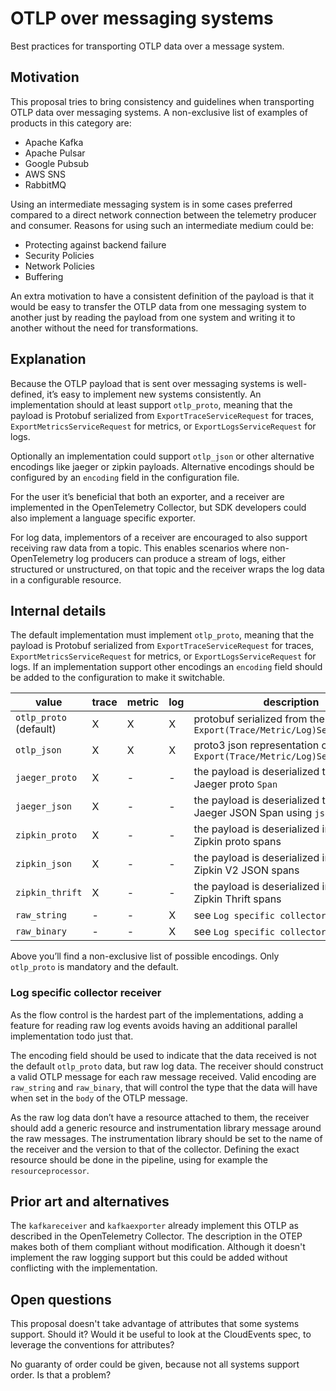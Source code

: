 # OTLP over messaging systems

Best practices for transporting OTLP data over a message system.

## Motivation

This proposal tries to bring consistency and guidelines when transporting
OTLP data over messaging systems. A non-exclusive list of examples
of products in this category are:

* Apache Kafka
* Apache Pulsar
* Google Pubsub
* AWS SNS
* RabbitMQ

Using an intermediate messaging system is in some cases preferred compared to
a direct network connection between the telemetry producer and consumer.
Reasons for using such an intermediate medium could be:

* Protecting against backend failure
* Security Policies
* Network Policies
* Buffering

An extra motivation to have a consistent definition of the payload is that
it would be easy to transfer the OTLP data from one messaging system to
another just by reading the payload from one system and writing it to
another without the need for transformations.

## Explanation

Because the OTLP payload that is sent over messaging systems is
well-defined, it’s easy to implement new systems consistently.
An implementation should at least support `otlp_proto`, meaning that the
payload is Protobuf serialized from `ExportTraceServiceRequest` for traces,
`ExportMetricsServiceRequest` for metrics, or `ExportLogsServiceRequest` for
logs.

Optionally an implementation could support `otlp_json` or other alternative
encodings like jaeger or zipkin payloads. Alternative encodings should be configured
by an `encoding` field in the configuration file.

For the user it’s beneficial that both an exporter, and a receiver are
implemented in the OpenTelemetry Collector, but SDK developers could
also implement a language specific exporter.

For log data, implementors of a receiver are encouraged to also support
receiving raw data from a topic. This enables scenarios where
non-OpenTelemetry log producers can produce a stream of logs, either
structured or unstructured, on that topic and the receiver wraps the log
data in a configurable resource.

## Internal details

The default implementation must implement `otlp_proto`, meaning that the
payload is Protobuf serialized from `ExportTraceServiceRequest` for traces,
`ExportMetricsServiceRequest` for metrics, or `ExportLogsServiceRequest` for
logs. If an implementation support other encodings an `encoding` field should
be added to the configuration to make it switchable.

| value | trace | metric | log | description |
|---|---|---|---|---|
| `otlp_proto` (default) | X | X | X | protobuf serialized from the `Export(Trace/Metric/Log)ServiceRequest` |
| `otlp_json` | X | X | X | proto3 json representation of a `Export(Trace/Metric/Log)ServiceRequest` |
| `jaeger_proto` | X | - | - | the payload is deserialized to a single Jaeger proto `Span` |
| `jaeger_json` | X | - | - | the payload is deserialized to a single Jaeger JSON Span using `jsonpb` |
| `zipkin_proto` | X | - | - | the payload is deserialized into a list of Zipkin proto spans |
| `zipkin_json` | X | - | - | the payload is deserialized into a list of Zipkin V2 JSON spans |
| `zipkin_thrift` | X | - | - | the payload is deserialized into a list of Zipkin Thrift spans |
| `raw_string` | - | - | X | see `Log specific collector receiver` |
| `raw_binary` | - | - | X | see `Log specific collector receiver` |

Above you’ll find a non-exclusive list of possible encodings. Only `otlp_proto`
is mandatory and the default.

### Log specific collector receiver

As the flow control is the hardest part of the implementations, adding a feature
for reading raw log events avoids having an additional parallel
implementation todo just that.

The encoding field should be used to indicate that the data received is not the
default `otlp_proto` data, but raw log data. The receiver should construct a valid
OTLP message for each raw message received. Valid encoding are `raw_string`
and `raw_binary`, that will control the type that the data will have when set
in the `body` of the OTLP message.

As the raw log data don’t have a resource attached to them, the receiver should add
a generic resource and instrumentation library message around the raw messages. The
instrumentation library should be set to the name of the receiver and the version to
that of the collector.  Defining the exact resource should be done in the pipeline,
using for example the `resourceprocessor`.

## Prior art and alternatives

The `kafkareceiver` and `kafkaexporter` already implement this OTLP as
described in the OpenTelemetry Collector. The description in the OTEP
makes both of them compliant without modification. Although it
doesn't implement the raw logging support but this could be added
without conflicting with the implementation.

## Open questions

This proposal doesn't take advantage of attributes that some systems
support. Should it? Would it be useful to look at the CloudEvents
spec, to leverage the conventions for attributes?

No guaranty of order could be given, because not all systems support order.
Is that a problem?
